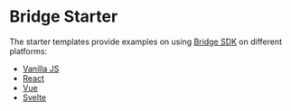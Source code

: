 # Bridge Starter

The starter templates provide examples on using [Bridge SDK](https://arrowhealth.github.io/bridge-sdk/) on different platforms:

- [Vanilla JS](vanilla)
- [React](react)
- [Vue](vue)
- [Svelte](svelte)
